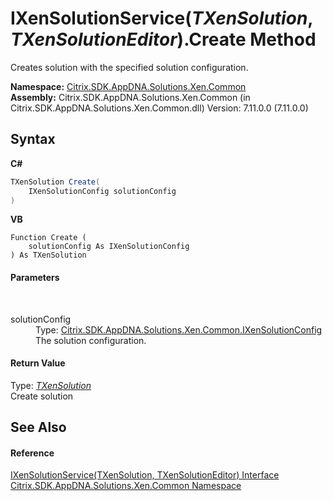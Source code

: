 # IXenSolutionService(*TXenSolution*, *TXenSolutionEditor*).Create Method 
 

Creates solution with the specified solution configuration.

**Namespace:**&nbsp;[Citrix.SDK.AppDNA.Solutions.Xen.Common](013dc694-c357-448d-ed5a-b5c48a7f6852.md)<br />**Assembly:**&nbsp;Citrix.SDK.AppDNA.Solutions.Xen.Common (in Citrix.SDK.AppDNA.Solutions.Xen.Common.dll) Version: 7.11.0.0 (7.11.0.0)

## Syntax

**C#**
```csharp
TXenSolution Create(
	IXenSolutionConfig solutionConfig
)
```

**VB**
```vbnet
Function Create ( 
	solutionConfig As IXenSolutionConfig
) As TXenSolution
```


#### Parameters
&nbsp;<dl><dt>solutionConfig</dt><dd>Type: <a href="f190d9a2-dc65-8675-76ac-56c23da6c3af">Citrix.SDK.AppDNA.Solutions.Xen.Common.IXenSolutionConfig</a><br />The solution configuration.</dd></dl>

#### Return Value
Type: <a href="2be94c2a-7033-091c-56dc-00aacd0d0b6b">*TXenSolution*</a><br />Create solution

## See Also


#### Reference
<a href="2be94c2a-7033-091c-56dc-00aacd0d0b6b">IXenSolutionService(TXenSolution, TXenSolutionEditor) Interface</a><br /><a href="013dc694-c357-448d-ed5a-b5c48a7f6852">Citrix.SDK.AppDNA.Solutions.Xen.Common Namespace</a><br />